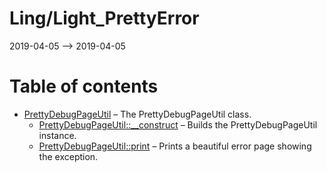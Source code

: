 Ling/Light_PrettyError
================
2019-04-05 --> 2019-04-05




Table of contents
===========

- [PrettyDebugPageUtil](https://github.com/lingtalfi/Light_PrettyError/blob/master/doc/api/Ling/Light_PrettyError/Util/PrettyDebugPageUtil.md) &ndash; The PrettyDebugPageUtil class.
    - [PrettyDebugPageUtil::__construct](https://github.com/lingtalfi/Light_PrettyError/blob/master/doc/api/Ling/Light_PrettyError/Util/PrettyDebugPageUtil/__construct.md) &ndash; Builds the PrettyDebugPageUtil instance.
    - [PrettyDebugPageUtil::print](https://github.com/lingtalfi/Light_PrettyError/blob/master/doc/api/Ling/Light_PrettyError/Util/PrettyDebugPageUtil/print.md) &ndash; Prints a beautiful error page showing the exception.




